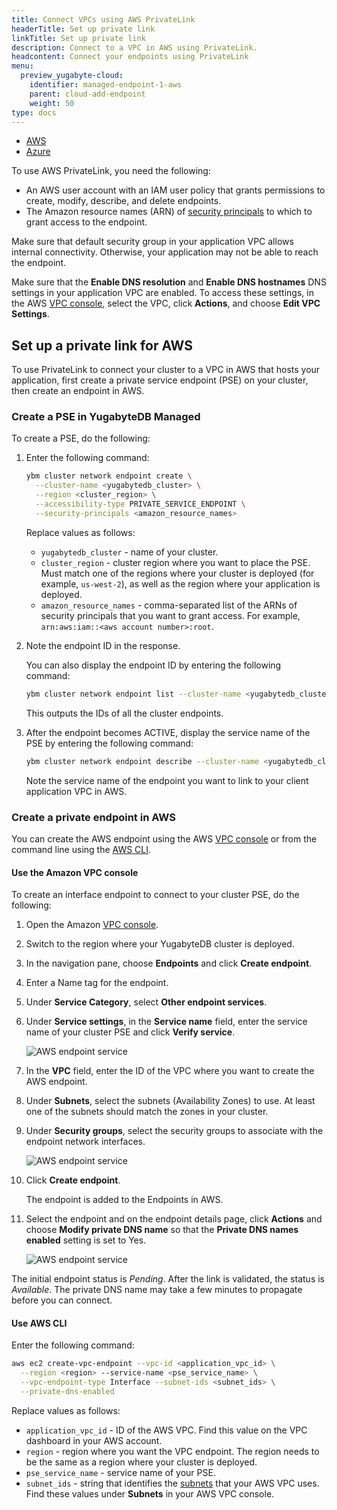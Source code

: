 ```yaml
---
title: Connect VPCs using AWS PrivateLink
headerTitle: Set up private link
linkTitle: Set up private link
description: Connect to a VPC in AWS using PrivateLink.
headcontent: Connect your endpoints using PrivateLink
menu:
  preview_yugabyte-cloud:
    identifier: managed-endpoint-1-aws
    parent: cloud-add-endpoint
    weight: 50
type: docs
---
```


<ul class="nav nav-tabs-alt nav-tabs-yb">

  <li>
    <a href="../managed-endpoint-aws/" class="nav-link active">
      <i class="fa-brands fa-aws" aria-hidden="true"></i>
      AWS
    </a>
  </li>

  <li>
    <a href="../managed-endpoint-azure/" class="nav-link">
       <i class="fa-brands fa-microsoft" aria-hidden="true"></i>
      Azure
    </a>
  </li>

</ul>

To use AWS PrivateLink, you need the following:

- An AWS user account with an IAM user policy that grants permissions to create, modify, describe, and delete endpoints.
- The Amazon resource names (ARN) of [security principals](https://docs.aws.amazon.com/vpc/latest/privatelink/configure-endpoint-service.html#add-remove-permissions) to which to grant access to the endpoint.

Make sure that default security group in your application VPC allows internal connectivity. Otherwise, your application may not be able to reach the endpoint.

Make sure that the **Enable DNS resolution** and **Enable DNS hostnames** DNS settings in your application VPC are enabled. To access these settings, in the AWS [VPC console](https://console.aws.amazon.com/vpc/), select the VPC, click **Actions**, and choose **Edit VPC Settings**.

## Set up a private link for AWS

To use PrivateLink to connect your cluster to a VPC in AWS that hosts your application, first create a private service endpoint (PSE) on your cluster, then create an endpoint in AWS.

### Create a PSE in YugabyteDB Managed

To create a PSE, do the following:

1. Enter the following command:

    ```sh
    ybm cluster network endpoint create \
      --cluster-name <yugabytedb_cluster> \
      --region <cluster_region> \
      --accessibility-type PRIVATE_SERVICE_ENDPOINT \
      --security-principals <amazon_resource_names>
    ```

    Replace values as follows:

    - `yugabytedb_cluster` - name of your cluster.
    - `cluster_region` - cluster region where you want to place the PSE. Must match one of the regions where your cluster is deployed (for example, `us-west-2`), as well as the region where your application is deployed.
    - `amazon_resource_names` - comma-separated list of the ARNs of security principals that you want to grant access. For example, `arn:aws:iam::<aws account number>:root`.

1. Note the endpoint ID in the response.

    You can also display the endpoint ID by entering the following command:

    ```sh
    ybm cluster network endpoint list --cluster-name <yugabytedb_cluster>
    ```

    This outputs the IDs of all the cluster endpoints.

1. After the endpoint becomes ACTIVE, display the service name of the PSE by entering the following command:

    ```sh
    ybm cluster network endpoint describe --cluster-name <yugabytedb_cluster> --endpoint-id <endpoint_id>
    ```

    Note the service name of the endpoint you want to link to your client application VPC in AWS.

### Create a private endpoint in AWS

You can create the AWS endpoint using the AWS [VPC console](https://console.aws.amazon.com/vpc/) or from the command line using the [AWS CLI](https://docs.aws.amazon.com/cli/).

#### Use the Amazon VPC console

To create an interface endpoint to connect to your cluster PSE, do the following:

1. Open the Amazon [VPC console](https://console.aws.amazon.com/vpc/).

1. Switch to the region where your YugabyteDB cluster is deployed.

1. In the navigation pane, choose **Endpoints** and click **Create endpoint**.

1. Enter a Name tag for the endpoint.

1. Under **Service Category**, select **Other endpoint services**.

1. Under **Service settings**, in the **Service name** field, enter the service name of your cluster PSE and click **Verify service**.

    ![AWS endpoint service](/images/yb-cloud/managed-endpoint-aws-1.png)

1. In the **VPC** field, enter the ID of the VPC where you want to create the AWS endpoint.

1. Under **Subnets**, select the subnets (Availability Zones) to use. At least one of the subnets should match the zones in your cluster.

1. Under **Security groups**, select the security groups to associate with the endpoint network interfaces.

    ![AWS endpoint service](/images/yb-cloud/managed-endpoint-aws-2.png)

1. Click **Create endpoint**.

    The endpoint is added to the Endpoints in AWS.

1. Select the endpoint and on the endpoint details page, click **Actions** and choose **Modify private DNS name** so that the **Private DNS names enabled** setting is set to Yes.

    ![AWS endpoint service](/images/yb-cloud/managed-endpoint-aws-dns.png)

The initial endpoint status is _Pending_. After the link is validated, the status is _Available_. The private DNS name may take a few minutes to propagate before you can connect.

#### Use AWS CLI

Enter the following command:

```sh
aws ec2 create-vpc-endpoint --vpc-id <application_vpc_id> \
  --region <region> --service-name <pse_service_name> \
  --vpc-endpoint-type Interface --subnet-ids <subnet_ids> \
  --private-dns-enabled
```

Replace values as follows:

- `application_vpc_id` - ID of the AWS VPC. Find this value on the VPC dashboard in your AWS account.
- `region` - region where you want the VPC endpoint. The region needs to be the same as a region where your cluster is deployed.
- `pse_service_name` - service name of your PSE.
- `subnet_ids` - string that identifies the [subnets](https://docs.aws.amazon.com/vpc/latest/userguide/modify-subnets.html) that your AWS VPC uses. Find these values under **Subnets** in your AWS VPC console.
